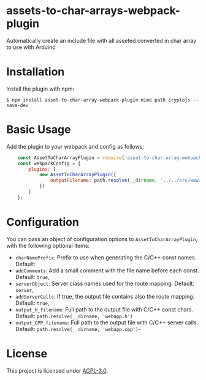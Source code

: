 # assets-to-char-arrays-webpack-plugin
Automatically create an include file with all asseted converted in char array to use with Arduino

Installation
============
Install the plugin with npm:
```shell
$ npm install asset-to-char-array-webpack-plugin mime path cryptojs --save-dev
```

Basic Usage
===========
Add the plugin to your webpack and config as follows:

```javascript
    const AssetToCharArrayPlugin = require('asset-to-char-array-webpack-plugin')
    const webpackConfig = {
        plugins: [
            new AssetToCharArrayPlugin({
                outputFilename: path.resolve(__dirname, '../../src/www/webapp.cpp')
            })
        ]
    };
```

Configuration
=============

You can pass an object of configuration options to `AssetToCharArrayPlugin`, with the following optional items:

 - `charNamePrefix`: Prefix to use when generating the C/C++ const names. Default: `_`
 - `addComments`: Add a small comment with the file name before each const. Default: `true`,
 - `serverObject`: Server class names used for the route mapping. Default: `server`,
 - `addServerCalls`: If true, the output file contains also the route mapping. Default: `true`,
 - `output_H_filename`: Full path to the output file with C/C++ const chars. Default: `path.resolve(__dirname, 'webapp.h')`
 - `output_CPP_filename`: Full path to the output file with C/C++ server calls. Default: `path.resolve(__dirname, 'webapp.cpp')`- 

# License

This project is licensed under [AGPL-3.0](https://github.com/guestisp/asset-to-char-array-webpack-plugin/blob/main/LICENSE).